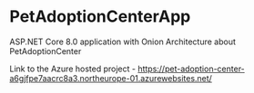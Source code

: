 # PetAdoptionCenterApp
ASP.NET Core 8.0 application with Onion Architecture about PetAdoptionCenter

Link to the Azure hosted project - https://pet-adoption-center-a6gjfpe7aacrc8a3.northeurope-01.azurewebsites.net/
